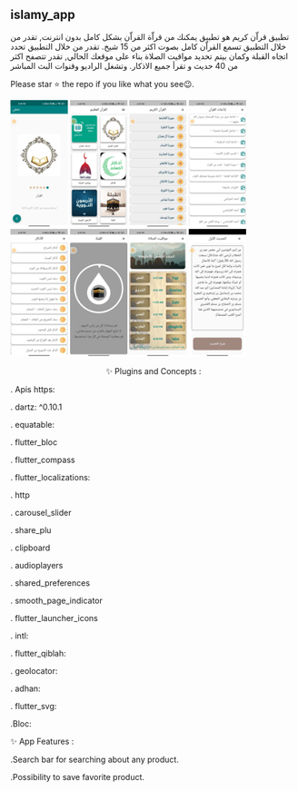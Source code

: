 ## islamy_app
تطبيق قراّن كريم هو تطبيق  يمكنك من قراّة القراّن بشكل كامل بدون انترنت, تقدر من خلال التطبيق تسمع القراّن كامل بصوت اكثر من 15 شيخ. تقدر من خلال التطبيق تحدد اتجاه القبلة وكمان بيتم تحديد مواقيت الصلاة بناء على موقعك الحالي, تقدر تتصفح اكثر من 40 حديث و تقرأ جميع الاذكار. وتشغل الراديو وقنوات البث المباشر

Please star ⭐ the repo if you like what you see😉.

<img src="QuranScreens/boarding.jpeg" width="20%"></img>
<img src="QuranScreens/home.jpeg" width="20%"></img>
<img src="QuranScreens/quran.jpeg" width="20%"></img>
<img src="QuranScreens/radios.jpeg" width="20%"></img>
<img src="QuranScreens/azkar.jpeg" width="20%"></img>
<img src="QuranScreens/quibla.jpeg" width="20%"></img>
<img src="QuranScreens/times_prayer.jpeg" width="20%"></img>
<img src="QuranScreens/nawawi.jpeg" width="20%"></img>

<p align="center">
✨ Plugins and Concepts :
  
<p>. Apis https: </p>
<p>. dartz: ^0.10.1</p>
 <p>. equatable: </p>
<p>.  flutter_bloc</p>
<p>.  flutter_compass</p>
 <p>. flutter_localizations:</p>
 <p>.   http</p>
<p>.  carousel_slider</p>
<p>.  share_plu</p>
<p>.  clipboard</p>
<p>.  audioplayers</p>
<p>.  shared_preferences</p>
<p>.  smooth_page_indicator</p>
<p>.  flutter_launcher_icons</p>
<p>.  intl: </p>
  <p>. flutter_qiblah:</p>
<p>.  geolocator: </p>
<p>.  adhan: </p>
<p>.  flutter_svg: </p>
 <p .State Management </p>
<p> .Bloc: </p>
</p>
<p align="center">

<p align="center">
  
✨ App Features :
  
<p>.Search bar for searching about any product.</p>
<p>.Possibility to save favorite product.</p>

</p>
